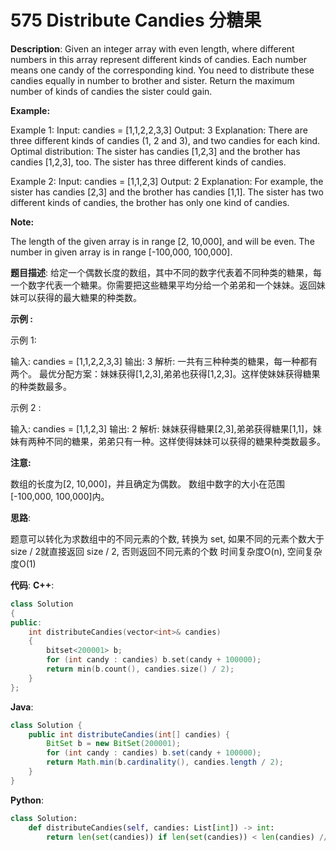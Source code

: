 # 575 Distribute Candies 分糖果

__Description__:
Given an integer array with even length, where different numbers in this array represent different kinds of candies. Each number means one candy of the corresponding kind. You need to distribute these candies equally in number to brother and sister. Return the maximum number of kinds of candies the sister could gain.

__Example:__

Example 1:
Input: candies = [1,1,2,2,3,3]
Output: 3
Explanation:
There are three different kinds of candies (1, 2 and 3), and two candies for each kind.
Optimal distribution: The sister has candies [1,2,3] and the brother has candies [1,2,3], too.
The sister has three different kinds of candies.

Example 2:
Input: candies = [1,1,2,3]
Output: 2
Explanation: For example, the sister has candies [2,3] and the brother has candies [1,1].
The sister has two different kinds of candies, the brother has only one kind of candies.

__Note:__

The length of the given array is in range [2, 10,000], and will be even.
The number in given array is in range [-100,000, 100,000].

__题目描述__:
给定一个偶数长度的数组，其中不同的数字代表着不同种类的糖果，每一个数字代表一个糖果。你需要把这些糖果平均分给一个弟弟和一个妹妹。返回妹妹可以获得的最大糖果的种类数。

__示例 :__

示例 1:

输入: candies = [1,1,2,2,3,3]
输出: 3
解析: 一共有三种种类的糖果，每一种都有两个。
     最优分配方案：妹妹获得[1,2,3],弟弟也获得[1,2,3]。这样使妹妹获得糖果的种类数最多。

示例 2 :

输入: candies = [1,1,2,3]
输出: 2
解析: 妹妹获得糖果[2,3],弟弟获得糖果[1,1]，妹妹有两种不同的糖果，弟弟只有一种。这样使得妹妹可以获得的糖果种类数最多。

__注意:__

数组的长度为[2, 10,000]，并且确定为偶数。
数组中数字的大小在范围[-100,000, 100,000]内。

__思路__:

题意可以转化为求数组中的不同元素的个数, 转换为 set, 如果不同的元素个数大于 size / 2就直接返回 size / 2, 否则返回不同元素的个数
时间复杂度O(n), 空间复杂度O(1)

__代码__:
__C++__:

```C++
class Solution 
{
public:
    int distributeCandies(vector<int>& candies) 
    {
        bitset<200001> b;
        for (int candy : candies) b.set(candy + 100000);
        return min(b.count(), candies.size() / 2);
    }
};
```

__Java__:

```Java
class Solution {
    public int distributeCandies(int[] candies) {
        BitSet b = new BitSet(200001);
        for (int candy : candies) b.set(candy + 100000);
        return Math.min(b.cardinality(), candies.length / 2);
    }
}
```

__Python__:

```Python
class Solution:
    def distributeCandies(self, candies: List[int]) -> int:
        return len(set(candies)) if len(set(candies)) < len(candies) // 2 else len(candies) // 2
```
